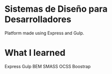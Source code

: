# Sistemas de Diseño para Desarrolladores
Platform made using Express and Gulp.
# What I learned
Express
Gulp
BEM
SMASS
OCSS
Boostrap

